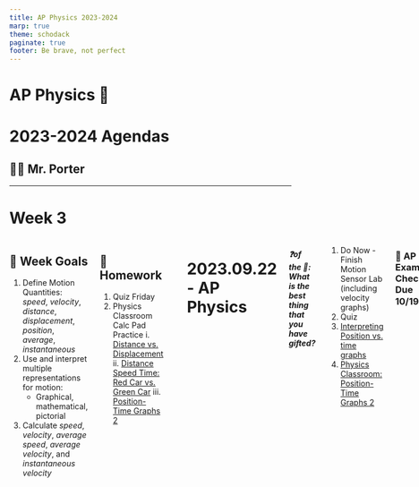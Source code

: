 ```yaml
---
title: AP Physics 2023-2024
marp: true
theme: schodack
paginate: true
footer: Be brave, not perfect
---
```


# AP Physics 🔭 <!---fit--->

# **2023-2024** Agendas

## 👨‍🏫 Mr. Porter

---


# Week 3

<div class= "columns">

<div>

## 🎯 Week Goals

1. Define Motion Quantities: *speed*, *velocity*, *distance*, *displacement*, *position*, *average*, *instantaneous*
2. Use and interpret multiple representations for motion:
    - Graphical, mathematical, pictorial
3. Calculate *speed*, *velocity*, *average* *speed*, *average* *velocity*, and *instantaneous* *velocity*

</div>


<div> 

## 🏡 Homework 

1. Quiz Friday 
2. Physics Classroom Calc Pad Practice
    i. [Distance vs. Displacement](https://www.physicsclassroom.com/calcpad/launch/CPK1)
    ii. [Distance Speed Time: Red Car vs. Green Car](https://www.physicsclassroom.com/calcpad/launch/CPK5)
    iii. [Position-Time Graphs 2](https://www.physicsclassroom.com/calcpad/launch/CPK9)

</div>

---

# 2023.09.22 - **AP Physics**

##### **❓of the 📅**: What is the best thing that you have gifted?

1. Do Now - Finish Motion Sensor Lab (including velocity graphs)
3. Quiz 
4. [Interpreting Position vs. time graphs](../../../Presentations/APCVPM/talks/CVPM2023.html#32)
5. [Physics Classroom: Position-Time Graphs 2](https://www.physicsclassroom.com/calcpad/launch/CPK9) 


### 🚨 AP Exam Check Due 10/19❗ 
- $90, checks made to Schodack Central Schools

---

# 2023.09.20 - **AP Physics** Do Now

## In your notebook...

### 1. Describe a motion where **distance**, **displacement**, and **final position** are all ***the same***.
### 2. Describe a motion where **distance**, **displacement**, and **final position** are all ***different***.
### 3. Sketch a position vs. time graph for each of the examples. 

### When completed, Google "Graphical Analysis" and download the chrome extension (or version for your computer)

---

# 2023.09.20 - **AP Physics**

##### **❓of the 📅**: Which animal would be the scariest super-sized?

0. Do Now 
1. [Motion Maps](../../../Presentations/APCVPM/talks/CVPM2023.html#21)
2. Interpreting Position vs. Time Graphs 
3. Motion Sensor Activity

#### HW:

- Week Assignment - Skip XT Graphs, Car Comparison - you may need help
- Quiz Friday - Multiple Representations (i.e. given a xt graphs, motion maps, narrative descriptions)


---

# 2023.09.19 - **AP Physics**

##### **❓of the 📅**: Which of the five senses would you say is your strongest?

0. [Week Goals](#week-3)
2. Notes 
3. [CER & CV](../../../Presentations/APCVPM/talks/CVPM2023.html)
4. Pictorial Representations - Motion Maps 
5. Using CV Equation 


---

# 2023.09.18 - **AP Physics**

##### **❓of the 📅**:  Does your family have a “motto” – spoken or unspoken?

0. [Week Goals](#week-3)
1. Review Buggy Lab - What did you do? How did you do it? What did you find?
2. Buggy Lab Board Meeting 
3. [Motion Definitions](../../../Presentations/APCVPM/talks/CVPM2023.html) from the Buggy Lab 
4. CER & Does it move with CV?

#### HW: 
- Week 3 in Canvas -- will mostly likely need tomorrow's class to complete some of this

---

# Buggy Lab 

## **How did you do your lab? What did you find?**

### Questions to consider:

1. Does your buggy move "in a ***consistent*** manner"?
2. What does your slope represent?
    - What does a steeper slope mean?
    - What does a negative slope mean?
3. What does your vertical intercept represent?
4. Do your lines intersect? What does that tell you?
5. How could you use your results to predict the motion of your toy car? 

---

# 2023.09.14 **AP Physics** Agenda

##### **❓of the 📅**: If you had a pet parrot 🦜, what would you want it to say?

1. Finish Buggy Lab 
3. Whiteboard Results and Board Meeting 
4. [Motion Definitions](../../../Presentations/APCVPM/talks/CVPM2023.html) from the Buggy Lab 

---

# 2023.09.13 **AP Physics** Do Now

## Answer in your notebook, on your own, to the best of your memory...

1. What is the 8 by 10 rule?
2. How can you tell if a y-intercept has physical significance?
3. What is one way to limit experimental uncertainty when designing an experiment?


---

# 2023.09.13 **AP Physics** Agenda

##### **❓of the 📅**: Is cake better than ice cream?

1. Do Now 
2. Linear Modeling and writing Physics equations
3. Buggy Lab

---

# Linear Model



### Equation from Math Class:



$$ y = mx + b$$ 

or 

$$ y = 12x + 4$$ 

---

# The Physics Models...


* Math: $y = mx + b$


* Specific Model: $strength = (7.5\textrm{rocks/strand})strands - 12 \textrm{ rocks}$

* Generic Model: $marbles = (strength \textrm{ } ratio) strands - cup mass$ 

* Specific Model: $bounce = (0.4 \textrm{cm/cm})drop + 4 \textrm{ cm}$ 

* Generic Model: $b_h = r  d_h + d_{ball}$

---

# Buggy Lab 🚗 <!--fit--->

---

# Buggy Lab 🚗

Create a descriptive (both verbal and mathematical) model of the motion of toy cars.
    
-  How is **position** related to **time** for your toy car?
-  Remember to use starting positions on card situations
-  Take data for one car at a time
-  **Time** is your independent variable
-  Graph the motion of both cars on the SAME graph (you can add another data set to the vertical axis that goes with the


---

# 2023.09.12 **AP Physics** Agenda

##### **❓of the 📅**: What smells bring you back to a different time? 👃 🌲

<div class="columns">
<div>

## 📋 Agenda

1. Whiteboard Ball Bounce Results 
2. Ball Bounce Board Meeting 
3. Buggy Lab - Creating a model to describe & predict motion

</div>

<div>

## Week 🎯: 

🥅 Describe motion mathematically, graphically, and narratively.

🥅 Create mathematical models from data. 


</div>

</div>

---


# Linear Modeling


### Ball Bounce Lab

- What does the slope represent?
  - For every statement: "The &lt; **quantity on vertical axis** &gt; goes up &lt; **slope value with vertical units** &gt; for every 1 &lt; **horizontal unit** &gt; of &lt; **quantity on horizontal axis** &gt;."
- What does the intercept mean?

---

# 🚗 Buggy Lab <!--fit-->

---

# 2023.09.09 **Do Now**

1. Join AP Classroom
    - 🔗: [https://myap.collegeboard.org/](https://myap.collegeboard.org/)
    - 🔑: **2RN34Y**
2. Join Pivot Interactives Class
    - Join through Canvas by opening *Ball Bounce Lab* (Modules ➡️ Kinematics ➡️ Ball Bounce Lab)



---

# 2023.09.08 **AP Physics** Agenda

##### **❓of the 📅**: What is your most used emoji? 🤔

<div class="columns">
<div>

## 📋 Agenda

1. Do Now
2. Ball Bounce Lab - Prelab Questions on Pivot 
2. Ball Bounce Lab - Collect Data 
3. Ball Bounce Lab - Board Meeting 
4. Ball Bounce Lab - Using your Model 

</div>

<div>

## Week 🎯: 

🥅 Create a physics learning community 

🥅 Start thinking like a scientist 


</div>

</div>

---

# Ball Bounce Lab - Prelab Questions 

1. What is the problem? Describe the problem or goal of your lab in your own words. Be sure that your description includes known factors (information about the problem given to you in the lab in a problem statement, for example) and unknowns (what you need to find out to solve the problem). Then restate the problem in the form of a question or questions that will guide your research.


---

# Ball Bounce Lab - Prelab Questions 

2. What do you know about the science of the problem that could help you answer your research question? 

---

# Ball Bounce Lab - Prelab Questions 

3. What is your hypothesis for the answer to your research question?

--- 

# Ball Bounce Lab - Prelab Questions 

4. What variables can you use to test your hypothesis? (Independent, dependent, control)

---


# Ball Bounce Lab - Prelab Questions 

5. What experiment(s) could you use to test your hypothesis? Referring to the list of variables, brainstorm some experiments you could do that would allow you to manipulate variables so that you can make the measurements or observations necessary for testing the hypothesis. Briefly list the materials and outline the methods you will use for your experiment.

---

# Ball Bounce Lab 

1. Carry out your experiment 
2. Answer Post Lab Questions 
3. On your whiteboard board communicate your results 

---

# Ball Bounce Lab - Post Lab, Models 

## What can you do with your results? 

## Do you results model a ball bounce?

## Can you use your results to make a **prediction**? If so, use your model to make a prediction with a value *outside* of your data set. 

---

# 2023.09.07 - 1st Day

##### **❓of the 📅**: Sweet or Savory for Breakfast

<div class="columns">
<div>

## 📋 Agenda

1. Question of the day
2. Lab Grouping
3. Survival Island 
4. Ball Bounce Lab

</div>

<div>

## Week 🎯: 

🥅 Create a physics learning community 

🥅 Start thinking like a scientist 


</div>

</div>

---

## **❓Quesion of the day 📅** <!--fit--->

## Sweet of savory for breakfast? <!--fit-->

--- 

# Lab Grouping:

## Arrange yourselves into **logical** lab groups based on the word on your index card.

### Rules:

1. Groups are based on index card
2. There are **6** total groups
3. No groups are larger than **4** members

---

# **Why?** <br> What connection does <br> this  grouping "game" <br> have to physics class? <!---fit--->

---


* You may feel frustrated as you try to figure physics out. That’s okay. 
* Physics is hard to understand until you know the “rules of the game.”
* But, once you discover the rules, physics often seems easy and you may be surprised that others don’t understand.
* However, remember that you didn’t always understand.
* When you discover the rules and understand without someone just telling you the “answer”, you are excited.
* The journey to understanding is very important. So, no one is going to tell you the answer, but we’re all here to support each other on our journeys.
* Being told the “answer” at most gives you one answer that you didn’t know. Learning to think critically and arrive at the answer with support develops a skill that you will use to find many answers.

---

# A Few Questions... 🤔
### Answer on your index card 


1. What do you like to be called?	
2. The class is stranded on a deserted island. What special skill(s) can you bring to this dire situation?	
3. What is unique about you that leads to your happiest times and best performances at school?	
4. What is unique about you that allows you to work well in groups for the success of the group as a whole?	
5. What has a teacher done for you in the past which has allowed you to learn?
6. Write a motivation message to yourself about this school year


---

# Survival Island 🏝️

You and your group are stranded on an deserted island 😮!

Using *each* of your **unique skill's** develop a plan to escape the island.

Whiteboard your response (one person)

Be prepared to share out your plan to escape the island as a group. Each of you should offer a part of the plan to the class.

---

# Ball Bounce Lab ⛹️‍♂️ <!--fit-->

---

# Observations 🔍 <!--fit--->

---

# What questions can we ask? 🤔 <!--fit-->

---

# Design and Carry out an Experiment 🥼

1. What question are you asking?
2. What is your hypothesis?
3. Design an experiment & collect data to support or refute your hypothesis
4. Whiteboard your results when you finish


---

# Pivot Interactives 

- Join class in Canvas 
- Only one person from group needs to submit *this* assignment. (Note: not all labs will be this way -- today's focus is working in a group). 

---

# Week 2



---




# Week 1

<div class= "columns">

<div>

## 🎯 Week Goals

1. 

</div>


<div> 

## 🏡 Homework 

1. 

</div>


<div>

## 🔗 Links



</div>

 </div>

---


<!-- # Week 1

<div class= "columns">

<div>

## 🎯 Week Goals

1. 

</div>


<div> 

## 🏡 Homework 

1. 

</div>


<div>

## 🔗 Links



</div>

 </div>

---

<!--- _header: DATE--- >

# TITLE

##### **❓of the 📅**: The Question of the Day?

<div class="columns">
<div>

## 📋 Agenda

0. [Do Now](../Do%20Nows/APDoNow202324.html#SLIDENUMBER)
1. 

</div>

<div>

## Week 🎯: 



</div>

</div> -->


|Week | Topics | Dates |
|---|---|---| 
|[Week 1](#week-1)| Kinematics | 09/07 - 09/08 | 
|[Week 2](#week-2)|Kinematics| 09/11 - 09/15  | 


---

# Week 1

<div class= "columns">

<div>

## 🎯 Week Goals

1. 

</div>


<div> 

## 🏡 Homework 

1. 

</div>


<div>

## 🔗 Links



</div>

 </div>
